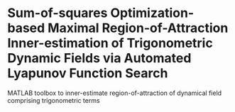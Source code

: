 # Sum-of-squares Optimization-based Maximal Region-of-Attraction Inner-estimation of Trigonometric Dynamic Fields via Automated Lyapunov Function Search
MATLAB toolbox to inner-estimate region-of-attraction of dynamical field comprising trigonometric terms 
